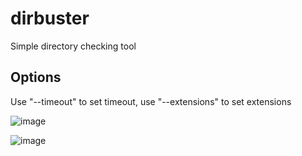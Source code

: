 # dirbuster
Simple directory checking tool

## Options

Use "--timeout" to set timeout,
use "--extensions" to set extensions

![image](https://github.com/user-attachments/assets/77e09c77-d47b-471c-bf2b-1134f022b4db)

![image](https://github.com/user-attachments/assets/a3595a3b-f0b3-4b4e-9632-3f063bd3e2e6)

